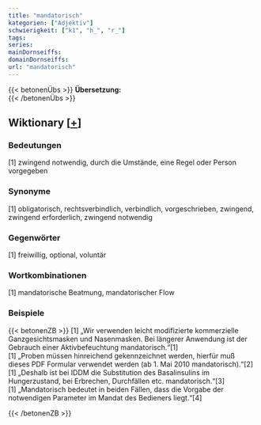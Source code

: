 ```yaml
---
title: "mandatorisch"
kategorien: ["Adjektiv"]
schwierigkeit: ["k1", "h_", "r_"]
tags:
series:
mainDornseiffs:
domainDornseiffs:
url: "mandatorisch"
---
```


{{< betonenÜbs >}}
**Übersetzung:**  
{{< /betonenÜbs >}}

## Wiktionary [[+](https://de.wiktionary.org/wiki/mandatorisch)]

### Bedeutungen
[1] zwingend notwendig, durch die Umstände, eine Regel oder Person vorgegeben  

### Synonyme
[1] obligatorisch, rechtsverbindlich, verbindlich, vorgeschrieben, zwingend, zwingend erforderlich, zwingend notwendig  

### Gegenwörter
[1] freiwillig, optional, voluntär  

### Wortkombinationen
[1] mandatorische Beatmung, mandatorischer Flow  

### Beispiele
{{< betonenZB >}}
[1] „Wir verwenden leicht modifizierte kommerzielle Ganzgesichtsmasken und Nasenmasken. Bei längerer Anwendung ist der Gebrauch einer Aktivbefeuchtung mandatorisch.“[1]  
[1] „Proben müssen hinreichend gekennzeichnet werden, hierfür muß dieses PDF Formular verwendet werden (ab 1. Mai 2010 mandatorisch).“[2]  
[1] „Deshalb ist bei IDDM die Substitution des Basalinsulins im Hungerzustand, bei Erbrechen, Durchfällen etc. mandatorisch.“[3]  
[1] „Mandatorisch bedeutet in beiden Fällen, dass die Vorgabe der notwendigen Parameter im Mandat des Bedieners liegt.“[4]  

{{< /betonenZB >}}

